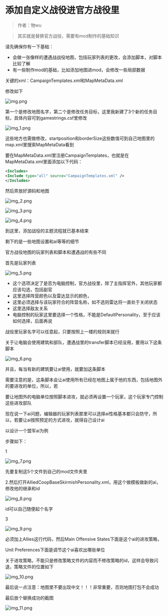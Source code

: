 # 添加自定义战役进官方战役里

>作者：物wu

>其实就是替换官方战役，需要有mod制作的基础知识

请先确保你有一下基础：
- 会做一张像样的遭遇战战役地图，包括玩家列表的更改，会添加脚本，对脚本比较了解
- 有一些制作mod的基础，比如添加地图进mod，会修改一些局部数据

关键的xml：CampaignTemplates.xml和MapMetaData.xml

修改如下

![img.png](./img.png)

第一个是修改地图名字，第二个是修改任务目标，这里我新建了3个新的任务目标，具体内容可到gamestrings.csf里修改

![img_1.png](./img_1.png)

这些地方也需做修改，startposition和borderSize这些数值可到自己地图里的map.xml里搜索MapMetaData看到

要在MapMetaData.xml里注册CampaignTemplates，也就是在MapMetaData.xml里面添加以下代码：

```xml
<Includes>
<Include type="all" source="CampaignTemplates.xml" />
</Includes>
```

然后弄放好源码和地图

![img_2.png](./img_2.png)

![img_3.png](./img_3.png)

![img_4.png](./img_4.png)

到这里，添加战役的主题流程就已基本结束

剩下的是一些地图设置和ai等等的细节

官方战役地图的玩家列表和脚本和遭遇战的有些不同

首先是玩家列表

![img_5.png](./img_5.png)

- 这个选项决定了是否为电脑控制，官方战役里，除了主指挥官外，其他玩家都应该勾选，包括副官
- 这里选择阵营颜色以及雷达显示的颜色，
- 这里必须选择与该玩家符合的阵营名称，如不选则雷达将一直处于关闭状态
- 这里选择敌友关系
- 电脑控制的玩家这里要选择一个性格，不能是DefaultPersonality，至于应该如何选择，后面再说

战役里玩家名字可以任意起，只要按照上一楼的规则来就行

关于让电脑会使用建筑和部队，遭遇战里的transfer脚本已经没用，要用以下这条脚本

![img_6.png](./img_6.png)

并且，每当有新的建筑要让ai使用，就要加这条脚本

需要注意的是，这条脚本会让ai使用所有已经在地图上属于他的东西，包括地图外的要进攻的单位，所以，若

要让地图外的电脑单位按照脚本进攻，就必须再设置一个玩家，这个玩家专门控制这些进攻部队

现在说一下ai问题，编辑器的玩家列表那里可以选择ai性格基本都只会防守，所以，若要让ai按照预定的方式进攻，就得自己设计ai

以设计一个盟军ai为例

步骤如下：

1

![img_7.png](./img_7.png)

先要复制这5个文件到自己的mod文件夹里

2.然后打开AlliedCoopBaseSkirmishPersonality.xml，用这个做模板做新的ai，修改他的继承和id

![img_8.png](./img_8.png)

id可以自己随便起个名字

3

![img_9.png](./img_9.png)

必须加上<Side>Allies</Side>这行代码，然后Main Offensive States下面是这个ai的进攻策略，

Unit Preferences下面是调节这个ai喜欢出哪些单位

关于进攻策略，不能只是修改策略文件的内容而不修改策略的id，这样会导致闪退，策略文件的位置如下

![img_10.png](./img_10.png)

最后说一点注意：地图里不要出现中文！！！非常重要，否则地图打包不会成功

最后放个替换成功的截图

![img_11.png](./img_11.png)


